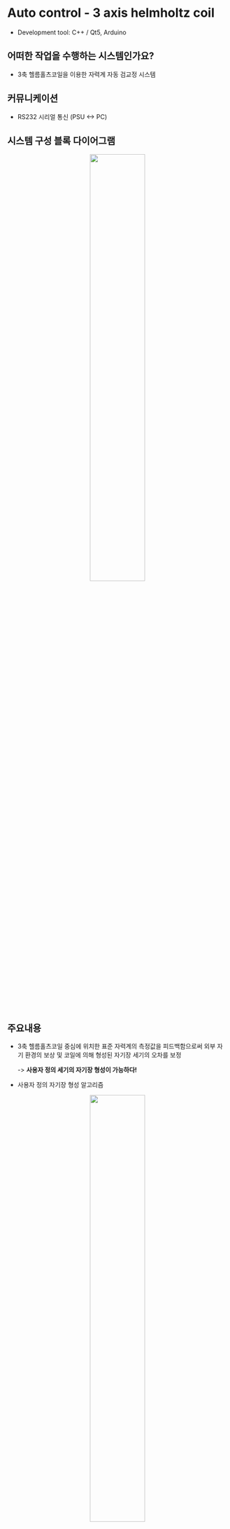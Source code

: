 # Auto control - 3 axis helmholtz coil 
- Development tool: C++ / Qt5, Arduino

## 어떠한 작업을 수행하는 시스템인가요?
- 3축 헬름홀츠코일을 이용한 자력계 자동 검교정 시스템

## 커뮤니케이션
- RS232 시리얼 통신 (PSU <-> PC)

## 시스템 구성 블록 다이어그램

<p align="center"><img src="https://user-images.githubusercontent.com/54430715/77283100-faa04a80-6d0e-11ea-9ac0-62b5d706326d.png" width="50%" height="50%"></p>

## 주요내용
- 3축 헬름홀츠코일 중심에 위치한 표준 자력계의 측정값을 피드백함으로써 외부 자기 환경의 보상 및 코일에 의해 형성된 자기장 세기의 오차를 보정

    -> **사용자 정의 세기의 자기장 형성이 가능하다!**

- 사용자 정의 자기장 형성 알고리즘

<p align="center"><img src="https://user-images.githubusercontent.com/54430715/77283987-fc6b0d80-6d10-11ea-9fe2-109cd2693733.png" width="50%" height="50%"></p>

~~~
1. 헬름홀츠 코일 중심 형성할 사용자 정의 자기장 세기(B_User) 입력
2. 표준자력계 측정값(B_Ref.) 기준 자기장 세기 변화량(dB = B_User - B_Ref.) 계산
3. 비오사바르 법칙을 통한 전압 변화량(dV) 계산
4. DC 전원공급기에 인가될 전압(V + dV)이 양수일 경우, 극성을 Positive로 변경
   DC 전원공급기에 인가될 전압(V + dV)이 음수일 경우, 극성을 Negative로 변경
   (V: 현재 DC 전원공급기에 인가되어 있는 전압)
5. DC 전원공급기에 전압(|V+dV|) 인가
6. 형성된 자기장의 세기(B_Ref.)가 사용자 정의 자기장 세기(B_User)와 차이가 날 경우, 전압 변화량(dV)이 분해능보다 낮아질 때까지 2. ~ 6.을 반복
~~~

위의 알고리즘을 통해 형성할 수 있는 자기장의 최소 세기는 DC 전원공급기의 분해능에 따라 결정되며, 현재 검교정 시스템에서는 헬름홀츠 코일 각 축별 400 nT 정도로 구현이 가능하다.

## UI

